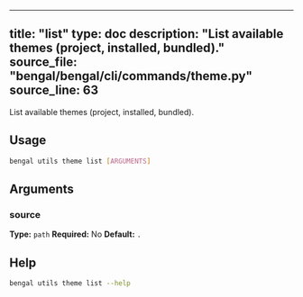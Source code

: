 
---
title: "list"
type: doc
description: "List available themes (project, installed, bundled)."
source_file: "bengal/bengal/cli/commands/theme.py"
source_line: 63
---

List available themes (project, installed, bundled).


## Usage

```bash
bengal utils theme list [ARGUMENTS]
```

## Arguments

### source

**Type:** `path`
**Required:** No
**Default:** `.`





## Help

```bash
bengal utils theme list --help
```
